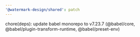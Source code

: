 ```yaml
---
'@watermark-design/shared': patch
---
```


chore(deps): update babel monorepo to v7.23.7 (@babel/core, @babel/plugin-transform-runtime, @babel/preset-env)
